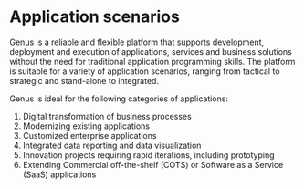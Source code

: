 # Application scenarios
Genus is a reliable and flexible platform that supports development, deployment and execution of applications, services and business solutions without the need for traditional application programming skills. The platform is suitable for a variety of application scenarios, ranging from tactical to strategic and stand-alone to integrated.

Genus is ideal for the following categories of applications:
1.	Digital transformation of business processes 
2.	Modernizing existing applications
3.	Customized enterprise applications 
4.	Integrated data reporting and data visualization
5.	Innovation projects requiring rapid iterations, including prototyping
6.	Extending Commercial off-the-shelf (COTS) or Software as a Service (SaaS) applications
